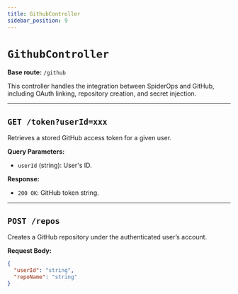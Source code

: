 ```yaml
---
title: GithubController
sidebar_position: 9
---
```


# `GithubController`

**Base route:** `/github`

This controller handles the integration between SpiderOps and GitHub, including OAuth linking, repository creation, and secret injection.

---

## `GET /token?userId=xxx`

Retrieves a stored GitHub access token for a given user.

**Query Parameters:**
- `userId` (string): User's ID.

**Response:**
- `200 OK`: GitHub token string.

---

## `POST /repos`

Creates a GitHub repository under the authenticated user’s account.

**Request Body:**
```json
{
  "userId": "string",
  "repoName": "string"
}
